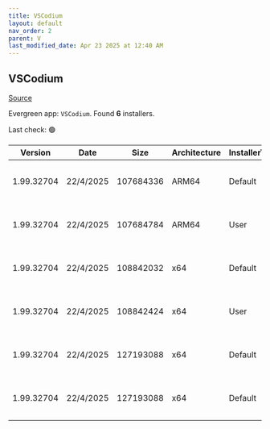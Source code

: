 ```yaml
---
title: VSCodium
layout: default
nav_order: 2
parent: V
last_modified_date: Apr 23 2025 at 12:40 AM
---
```


## VSCodium

[Source](https://vscodium.com)

Evergreen app: `VSCodium`. Found **6** installers.

Last check: 🟢

| Version    | Date      | Size      | Architecture | InstallerType | Type | URI                                                                                                                                                                                                                              |
| ---------- | --------- | --------- | ------------ | ------------- | ---- | -------------------------------------------------------------------------------------------------------------------------------------------------------------------------------------------------------------------------------- |
| 1.99.32704 | 22/4/2025 | 107684336 | ARM64        | Default       | exe  | [https://github.com/VSCodium/vscodium/releases/download/1.99.32704/VSCodiumSetup-arm64-1.99.32704.exe](https://github.com/VSCodium/vscodium/releases/download/1.99.32704/VSCodiumSetup-arm64-1.99.32704.exe)                     |
| 1.99.32704 | 22/4/2025 | 107684784 | ARM64        | User          | exe  | [https://github.com/VSCodium/vscodium/releases/download/1.99.32704/VSCodiumUserSetup-arm64-1.99.32704.exe](https://github.com/VSCodium/vscodium/releases/download/1.99.32704/VSCodiumUserSetup-arm64-1.99.32704.exe)             |
| 1.99.32704 | 22/4/2025 | 108842032 | x64          | Default       | exe  | [https://github.com/VSCodium/vscodium/releases/download/1.99.32704/VSCodiumSetup-x64-1.99.32704.exe](https://github.com/VSCodium/vscodium/releases/download/1.99.32704/VSCodiumSetup-x64-1.99.32704.exe)                         |
| 1.99.32704 | 22/4/2025 | 108842424 | x64          | User          | exe  | [https://github.com/VSCodium/vscodium/releases/download/1.99.32704/VSCodiumUserSetup-x64-1.99.32704.exe](https://github.com/VSCodium/vscodium/releases/download/1.99.32704/VSCodiumUserSetup-x64-1.99.32704.exe)                 |
| 1.99.32704 | 22/4/2025 | 127193088 | x64          | Default       | msi  | [https://github.com/VSCodium/vscodium/releases/download/1.99.32704/VSCodium-x64-1.99.32704.msi](https://github.com/VSCodium/vscodium/releases/download/1.99.32704/VSCodium-x64-1.99.32704.msi)                                   |
| 1.99.32704 | 22/4/2025 | 127193088 | x64          | Default       | msi  | [https://github.com/VSCodium/vscodium/releases/download/1.99.32704/VSCodium-x64-updates-disabled-1.99.32704.msi](https://github.com/VSCodium/vscodium/releases/download/1.99.32704/VSCodium-x64-updates-disabled-1.99.32704.msi) |
